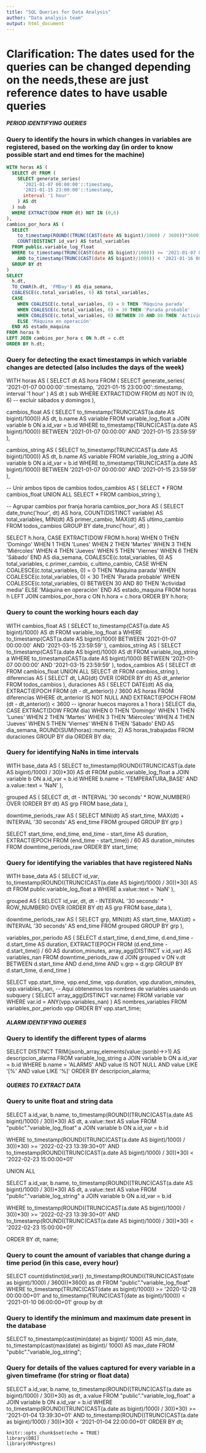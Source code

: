 ```yaml
---
title: "SQL Queries for Data Analysis"
author: "Data analysis team"
output: html_document
---
```


# Clarification: The dates used for the queries can be changed depending on the needs,these are just reference dates to have usable queries


##### PERIOD IDENTIFYING QUERIES #####

### Query to identify the hours in which changes in variables are registered, based on the working day (in order to know possible start and end times for the machine)

```sql
WITH horas AS (  
  SELECT dt FROM (  
    SELECT generate_series(  
      '2021-01-07 00:00:00'::timestamp,  
      '2021-01-15 23:00:00'::timestamp,  
      interval '1 hour'  
    ) AS dt  
  ) sub  
  WHERE EXTRACT(DOW FROM dt) NOT IN (0,6)  
),  
cambios_por_hora AS (  
  SELECT   
    to_timestamp(ROUND((TRUNC(CAST(date AS bigint)/1000) / 3600))*3600) AS dt,  
    COUNT(DISTINCT id_var) AS total_variables  
  FROM public.variable_log_float  
  WHERE to_timestamp(TRUNC(CAST(date AS bigint)/1000)) >= '2021-01-07 00:00:00'  
    AND to_timestamp(TRUNC(CAST(date AS bigint)/1000)) < '2021-01-16 00:00:00'  
  GROUP BY dt  
)  
SELECT  
  h.dt,  
  TO_CHAR(h.dt, 'FMDay') AS dia_semana,  
  COALESCE(c.total_variables, 0) AS total_variables,  
  CASE   
    WHEN COALESCE(c.total_variables, 0) = 0 THEN 'Máquina parada'  
    WHEN COALESCE(c.total_variables, 0) < 30 THEN 'Parada probable'  
    WHEN COALESCE(c.total_variables, 0) BETWEEN 30 AND 80 THEN 'Actividad media'  
    ELSE 'Máquina en operación'  
  END AS estado_maquina  
FROM horas h  
LEFT JOIN cambios_por_hora c ON h.dt = c.dt  
ORDER BY h.dt;
```

### Query for detecting the exact timestamps in which variable changes are detected (also includes the days of the week)

WITH horas AS (
  SELECT dt AS hora
  FROM (
    SELECT generate_series(
      '2021-01-07 00:00:00'::timestamp,
      '2021-01-15 23:00:00'::timestamp,
      interval '1 hour'
    ) AS dt
  ) sub
  WHERE EXTRACT(DOW FROM dt) NOT IN (0, 6)  -- excluir sábados y domingos
),

cambios_float AS (
  SELECT
    to_timestamp(TRUNC(CAST(a.date AS bigint)/1000)) AS dt,
    b.name AS variable
  FROM variable_log_float a
  JOIN variable b ON a.id_var = b.id
  WHERE to_timestamp(TRUNC(CAST(a.date AS bigint)/1000))
        BETWEEN '2021-01-07 00:00:00' AND '2021-01-15 23:59:59'
),

cambios_string AS (
  SELECT
    to_timestamp(TRUNC(CAST(a.date AS bigint)/1000)) AS dt,
    b.name AS variable
  FROM variable_log_string a
  JOIN variable b ON a.id_var = b.id
  WHERE to_timestamp(TRUNC(CAST(a.date AS bigint)/1000))
        BETWEEN '2021-01-07 00:00:00' AND '2021-01-15 23:59:59'
),

-- Unir ambos tipos de cambios
todos_cambios AS (
  SELECT * FROM cambios_float
  UNION ALL
  SELECT * FROM cambios_string
),

-- Agrupar cambios por franja horaria
cambios_por_hora AS (
  SELECT
    date_trunc('hour', dt) AS hora,
    COUNT(DISTINCT variable) AS total_variables,
    MIN(dt) AS primer_cambio,
    MAX(dt) AS ultimo_cambio
  FROM todos_cambios
  GROUP BY date_trunc('hour', dt)
)

SELECT
  h.hora,
  CASE EXTRACT(DOW FROM h.hora)
    WHEN 0 THEN 'Domingo'
    WHEN 1 THEN 'Lunes'
    WHEN 2 THEN 'Martes'
    WHEN 3 THEN 'Miércoles'
    WHEN 4 THEN 'Jueves'
    WHEN 5 THEN 'Viernes'
    WHEN 6 THEN 'Sábado'
  END AS dia_semana,
  COALESCE(c.total_variables, 0) AS total_variables,
  c.primer_cambio,
  c.ultimo_cambio,
  CASE
    WHEN COALESCE(c.total_variables, 0) = 0 THEN 'Máquina parada'
    WHEN COALESCE(c.total_variables, 0) < 30 THEN 'Parada probable'
    WHEN COALESCE(c.total_variables, 0) BETWEEN 30 AND 80 THEN 'Actividad media'
    ELSE 'Máquina en operación'
  END AS estado_maquina
FROM horas h
LEFT JOIN cambios_por_hora c ON h.hora = c.hora
ORDER BY h.hora;

### Query to count the working hours each day

WITH cambios_float AS (
  SELECT
    to_timestamp(CAST(a.date AS bigint)/1000) AS dt
  FROM variable_log_float a
  WHERE to_timestamp(CAST(a.date AS bigint)/1000)
        BETWEEN '2021-01-07 00:00:00' AND '2021-03-15 23:59:59'
),
cambios_string AS (
  SELECT
    to_timestamp(CAST(a.date AS bigint)/1000) AS dt
  FROM variable_log_string a
  WHERE to_timestamp(CAST(a.date AS bigint)/1000)
        BETWEEN '2021-01-07 00:00:00' AND '2021-03-15 23:59:59'
),
todos_cambios AS (
  SELECT dt FROM cambios_float
  UNION ALL
  SELECT dt FROM cambios_string
),
diferencias AS (
  SELECT
    dt,
    LAG(dt) OVER (ORDER BY dt) AS dt_anterior
  FROM todos_cambios
),
duraciones AS (
  SELECT
    DATE(dt) AS dia,
    EXTRACT(EPOCH FROM (dt - dt_anterior)) / 3600 AS horas
  FROM diferencias
  WHERE dt_anterior IS NOT NULL
    AND EXTRACT(EPOCH FROM (dt - dt_anterior)) < 3600  -- ignorar huecos mayores a 1 hora
)
SELECT
  dia,
  CASE EXTRACT(DOW FROM dia)
    WHEN 0 THEN 'Domingo'
    WHEN 1 THEN 'Lunes'
    WHEN 2 THEN 'Martes'
    WHEN 3 THEN 'Miércoles'
    WHEN 4 THEN 'Jueves'
    WHEN 5 THEN 'Viernes'
    WHEN 6 THEN 'Sábado'
  END AS dia_semana,
  ROUND(SUM(horas)::numeric, 2) AS horas_trabajadas
FROM duraciones
GROUP BY dia
ORDER BY dia;


### Query for identifying NaNs in time intervals

WITH base_data AS (
    SELECT 
        to_timestamp(ROUND((TRUNC(CAST(a.date AS bigint)/1000) / 30))*30) AS dt
    FROM public.variable_log_float a
    JOIN variable b ON a.id_var = b.id
    WHERE b.name = 'TEMPERATURA_BASE' AND a.value::text = 'NaN'
),

grouped AS (
    SELECT 
        dt,
        dt - INTERVAL '30 seconds' * ROW_NUMBER() OVER (ORDER BY dt) AS grp
    FROM base_data
),

downtime_periods_raw AS (
    SELECT 
        MIN(dt) AS start_time,
        MAX(dt) + INTERVAL '30 seconds' AS end_time
    FROM grouped
    GROUP BY grp
)

SELECT 
    start_time,
    end_time,
    end_time - start_time AS duration,
    EXTRACT(EPOCH FROM (end_time - start_time)) / 60 AS duration_minutes
FROM downtime_periods_raw
ORDER BY start_time;


### Query for identifying the variables that have registered NaNs

WITH base_data AS (
    SELECT 
        id_var,
        to_timestamp(ROUND((TRUNC(CAST(a.date AS bigint)/1000) / 30))*30) AS dt
    FROM public.variable_log_float a
    WHERE a.value::text = 'NaN'
),

grouped AS (
    SELECT 
        id_var,
        dt,
        dt - INTERVAL '30 seconds' * ROW_NUMBER() OVER (ORDER BY dt) AS grp
    FROM base_data
),

downtime_periods_raw AS (
    SELECT 
        grp,
        MIN(dt) AS start_time,
        MAX(dt) + INTERVAL '30 seconds' AS end_time
    FROM grouped
    GROUP BY grp
),

variables_por_periodo AS (
    SELECT 
        d.start_time,
        d.end_time,
        d.end_time - d.start_time AS duration,
        EXTRACT(EPOCH FROM (d.end_time - d.start_time)) / 60 AS duration_minutes,
        array_agg(DISTINCT v.id_var) AS variables_nan
    FROM downtime_periods_raw d
    JOIN grouped v
      ON v.dt BETWEEN d.start_time AND d.end_time
      AND v.grp = d.grp
    GROUP BY d.start_time, d.end_time
)

SELECT
    vpp.start_time,
    vpp.end_time,
    vpp.duration,
    vpp.duration_minutes,
    vpp.variables_nan,
    -- Aquí obtenemos los nombres de variables usando un subquery
    (
      SELECT array_agg(DISTINCT var.name)
      FROM variable var
      WHERE var.id = ANY(vpp.variables_nan)
    ) AS nombres_variables
FROM variables_por_periodo vpp
ORDER BY vpp.start_time;



##### ALARM IDENTIFYING QUERIES #####

### Query to identify the different types of alarms

SELECT DISTINCT
    TRIM(jsonb_array_elements(value::jsonb)->>1) AS descripcion_alarma
FROM variable_log_string a
JOIN variable b ON a.id_var = b.id
WHERE b.name = 'ALARMS'
  AND value IS NOT NULL
  AND value LIKE '[%'
  AND value LIKE '%]'
ORDER BY descripcion_alarma;



##### QUERIES TO EXTRACT DATA #####

### Query to unite float and string data

SELECT 
    a.id_var,
    b.name,
    to_timestamp(ROUND((TRUNC(CAST(a.date AS bigint)/1000) / 30))*30) AS dt,
    a.value::text AS value
FROM "public"."variable_log_float" a
JOIN variable b 
    ON a.id_var = b.id

WHERE to_timestamp(ROUND((TRUNC(CAST(a.date AS bigint)/1000) / 30))*30) >= '2022-02-23 13:39:30+01'
  AND to_timestamp(ROUND((TRUNC(CAST(a.date AS bigint)/1000) / 30))*30) < '2022-02-23 15:00:00+01'

UNION ALL

SELECT 
    a.id_var,
    b.name,
    to_timestamp(ROUND((TRUNC(CAST(a.date AS bigint)/1000) / 30))*30) AS dt,
    a.value::text AS value
FROM "public"."variable_log_string" a
JOIN variable b 
    ON a.id_var = b.id

WHERE to_timestamp(ROUND((TRUNC(CAST(a.date AS bigint)/1000) / 30))*30) >= '2022-02-23 13:39:30+01'
  AND to_timestamp(ROUND((TRUNC(CAST(a.date AS bigint)/1000) / 30))*30) < '2022-02-23 15:00:00+01'

ORDER BY dt, name;

### Query to count the amount of variables that change during a time period (in this case, every hour)

SELECT count(distinct(id_var)) ,to_timestamp(ROUND((TRUNC(CAST(date as bigint)/1000) / 3600))*3600) 
as dt FROM "public"."variable_log_float" 
WHERE to_timestamp(TRUNC(CAST(date as bigint)/1000)) >= '2020-12-28 00:00:00+01' 
and to_timestamp(TRUNC(CAST(date as bigint)/1000)) < '2021-01-10 06:00:00+01'
group by dt

### Query to identify the minimum and maximum date present in the database

SELECT to_timestamp(cast(min(date) as bigint)/ 1000) AS min_date, 
to_timestamp(cast(max(date) as bigint)/ 1000) AS max_date 
FROM "public"."variable_log_string";

### Query for details of the values captured for every variable in a given timeframe (for string or float data)

SELECT 
    a.id_var,
    b.name,
    to_timestamp(ROUND((TRUNC(CAST(a.date as bigint)/1000) / 30))*30) as dt,
    a.value
FROM "public"."variable_log_float" a
JOIN variable b 
    ON a.id_var = b.id
WHERE to_timestamp(ROUND((TRUNC(CAST(a.date as bigint)/1000) / 30))*30) >= '2021-01-04 13:39:30+01'
  AND to_timestamp(ROUND((TRUNC(CAST(a.date as bigint)/1000) / 30))*30) < '2021-01-04 22:00:00+01'
ORDER BY dt;





```{r setup, include=FALSE}
knitr::opts_chunk$set(echo = TRUE)
library(DBI)
library(RPostgres)
